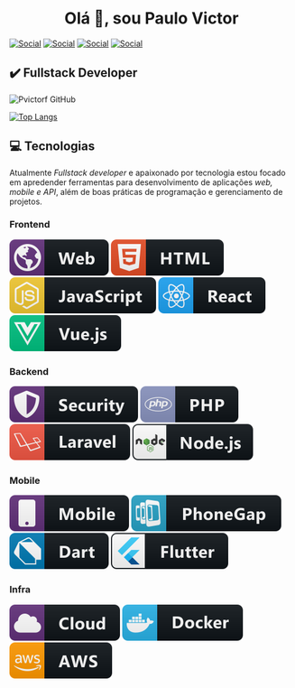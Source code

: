 <center><h1>Olá 👋, sou Paulo Victor</h1></center>


[![Social](https://img.shields.io/badge/Facebook-1877F2?style=for-the-badge&logo=facebook&logoColor=white)](https://www.facebook.com/profile.php?id=100065350841697)
[![Social](https://img.shields.io/badge/Microsoft_Outlook-0078D4?style=for-the-badge&logo=microsoft-outlook&logoColor=white)](mailto:pvictorferreira@hotmail.com)
[![Social](https://img.shields.io/badge/LinkedIn-0077B5?style=for-the-badge&logo=linkedin&logoColor=white)](https://wa.me/5521965901813)
[![Social](https://img.shields.io/badge/WhatsApp-25D366?style=for-the-badge&logo=whatsapp&logoColor=white)](https://wa.me/5521965901813)


<h2>✔️ Fullstack Developer </h2> 

![Pvictorf GitHub](https://github-readme-stats.vercel.app/api?username=pvictorf&show_icons=true&theme=dark&card_width=446)

[![Top Langs](https://github-readme-stats.vercel.app/api/top-langs/?username=pvictorf&layout=compact&theme=dark&card_width=446)](https://github.com/pvictof/github-readme-stats)



<h2>💻 Tecnologias </h2>

<p> Atualmente <i>Fullstack developer </i> e apaixonado por tecnologia  estou focado em apredender ferramentas para desenvolvimento de aplicações <i>web, mobile e API</i>, além de boas práticas de programação e gerenciamento de projetos. </p>

<h3> Frontend </h3>

![Tec](./assets/icons/web.svg)
![Tec](./assets/icons/html.svg)
![Tec](./assets/icons/javascript.svg)
![Tec](./assets/icons/react.svg)
![Tec](./assets/icons/vue.svg)

<h3> Backend </h3>

![Tec](./assets/icons/security.svg)
![Tec](./assets/icons/php.svg)
![Tec](./assets/icons/laravel.svg)
![Tec](./assets/icons/nodejs.svg)

<h3> Mobile </h3>

![Tec](./assets/icons/mobile.svg)
![Tec](./assets/icons/phonegap.svg)
![Tec](./assets/icons/dart.svg)
![Tec](./assets/icons/flutter.svg)

<h3> Infra </h3>

![Tec](./assets/icons/cloud.svg)
![Tec](./assets/icons/docker.svg)
![Tec](./assets/icons/aws.svg)

<br/>

